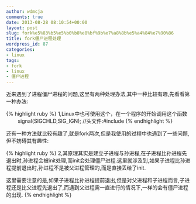 ```yaml
---
author: wdmcja
comments: true
date: 2013-08-28 08:10:54+00:00
layout: post
slug: fork%e5%83%b5%e5%b0%b8%e8%bf%9b%e7%a8%8b%e5%a4%84%e7%90%86
title: fork僵尸进程处理
wordpress_id: 87
categories:
- linux
tags:
- fork
- linux
- 僵尸进程
---
```


  近来遇到了进程僵尸进程的问题,这里有两种处理办法,其中一种比较有趣,先看看第一种办法:
 

{% highlight ruby %}
      1,Linux中也可使用这个，在一个程序的开始调用这个函数
　　     signal(SIGCHLD,SIG_IGN); //头文件:#include 
{% endhighlight %}


  还有一种方法就比较有趣了,就是fork两次,但是我使用的过程中也遇到了一些问题,但不妨碍其有趣性:


{% highlight ruby %}
 2,其原理其实是建立子进程与孙进程,在子进程比孙进程先退出时,孙进程会被init处理,而init会处理僵尸进程.这里就涉及到,如果子进程比孙进程提前退出时,孙进程不是被父进程管理的,而是直接丢给了init.

  这里需要注意的是,如果子进程比孙进程提前退出,但是对父进程和子进程而言,子进程还是比父进程先退出了,而遇到父进程需一直进行的情况下,一样的会有僵尸进程的出现.
{% endhighlight %}






